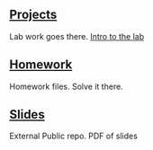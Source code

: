 
## [Projects](Projects)

Lab work goes there. [Intro to the lab](00_Intro.pptx)

## [Homework](Homework)

Homework files. Solve it there.

## [Slides](https://gitlab.com/vpuente/aosuc1617) 

External Public repo. PDF of slides